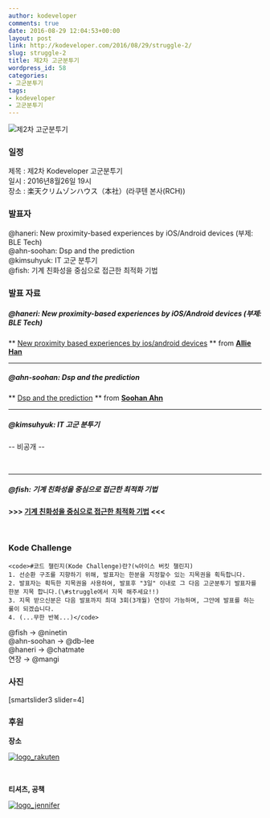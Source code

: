 ```yaml
---
author: kodeveloper
comments: true
date: 2016-08-29 12:04:53+00:00
layout: post
link: http://kodeveloper.com/2016/08/29/struggle-2/
slug: struggle-2
title: 제2차 고군분투기
wordpress_id: 58
categories:
- 고군분투기
tags:
- kodeveloper
- 고군분투기
---
```


![제2차 고군분투기](http://kodeveloper.com/wp-content/uploads/2016/08/2stuggle-768x429.png)

### 일정

제목 : 제2차 Kodeveloper 고군분투기  
일시 : 2016년8월26일 19시  
장소 : 楽天クリムゾンハウス（本社）(라쿠텐 본사(RCH))

### 발표자

@haneri: New proximity-based experiences by iOS/Android devices (부제: BLE Tech)  
@ahn-soohan: Dsp and the prediction  
@kimsuhyuk: IT 고군 분투기  
@fish: 기계 친화성을 중심으로 접근한 최적화 기법

### 발표 자료

##### @haneri: New proximity-based experiences by iOS/Android devices (부제: BLE Tech)

** [New proximity based experiences by ios/android devices](//www.slideshare.net/secret/4uLlqlWG0Rr6OT) ** from **[Allie Han](//www.slideshare.net/byallie)**

* * *

##### @ahn-soohan: Dsp and the prediction

** [Dsp and the prediction](//www.slideshare.net/SoohanAhn/dsp-and-the-prediction-65378710) ** from **[Soohan Ahn](//www.slideshare.net/SoohanAhn)**

* * *

##### @kimsuhyuk: IT 고군 분투기

-- 비공개 --

 

* * *

##### @fish: 기계 친화성을 중심으로 접근한 최적화 기법

**>>> [기계 친화성을 중심으로 접근한 최적화 기법](https://www.dropbox.com/s/aovte5jd9ztnnk4/optimizations.pdf?dl=0) <<<**

 

### Kode Challenge
    
    <code>#코드 챌린지(Kode Challenge)란?(≒아이스 버킷 챌린지)
    1. 선순환 구조를 지향하기 위해, 발표자는 한분을 지정할수 있는 지목권을 획득합니다.
    2. 발표자는 획득한 지목권을 사용하여, 발표후 "3일" 이내로 그 다음 고군분투기 발표자를 한분 지목 합니다.(\#struggle에서 지목 해주세요!!)
    3. 지목 받으신분은 다음 발표까지 최대 3회(3개월) 연장이 가능하며, 그안에 발표를 하는 룰이 되겠습니다.
    4. (...무한 반복...)</code>

@fish → @ninetin  
@ahn-soohan → @db-lee  
@haneri → @chatmate  
연장 → @mangi

### 사진

[smartslider3 slider=4] 

### 후원

**장소** 

[![logo_rakuten](http://kodeveloper.com/wp-content/uploads/2016/08/logo_rakuten.gif)](http://corp.rakuten.co.jp/)

 

**티셔츠, 공책**

[![logo_jennifer](http://kodeveloper.com/wp-content/uploads/2016/08/logo_jennifer.gif)](http://jennifersoft.com/)
